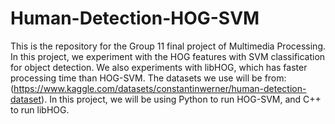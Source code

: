# Human-Detection-HOG-SVM

This is the repository for the Group 11 final project of Multimedia Processing. In this project, we experiment with the HOG features with SVM classification for object detection. We also experiments with libHOG, which has faster processing time than HOG-SVM. The datasets we use will be from: (https://www.kaggle.com/datasets/constantinwerner/human-detection-dataset). In this project, we will be using Python to run HOG-SVM, and C++ to run libHOG.
